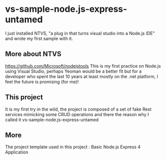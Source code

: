 ﻿# vs-sample-node.js-express-untamed

I just installed NTVS, "a plug in that turns visual studio into a Node.js IDE"
and wrote my first sample with it. 

## More about NTVS
https://github.com/Microsoft/nodejstools
This is my first practice on Node.js using Visual Studio, perhaps Yeoman would be a better fit but for a developer who spent the last 10 years at least mostly on the .net platform, I feel the future is promising (for me)!

## This project
It is my first try in the wild, the project is composed of a set of fake Rest services mimicking some CRUD operations
and there the reason why I called it vs-sample-node.js-express-untamed


## More
The project template used in this project : Basic Node.js Express 4 Application
